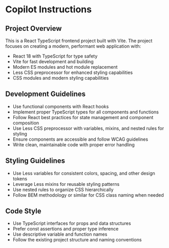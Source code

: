 # Copilot Instructions

<!-- Use this file to provide workspace-specific custom instructions to Copilot. For more details, visit https://code.visualstudio.com/docs/copilot/copilot-customization#_use-a-githubcopilotinstructionsmd-file -->

## Project Overview
This is a React TypeScript frontend project built with Vite. The project focuses on creating a modern, performant web application with:

- React 18 with TypeScript for type safety
- Vite for fast development and building
- Modern ES modules and hot module replacement
- Less CSS preprocessor for enhanced styling capabilities
- CSS modules and modern styling capabilities

## Development Guidelines
- Use functional components with React hooks
- Implement proper TypeScript types for all components and functions
- Follow React best practices for state management and component composition
- Use Less CSS preprocessor with variables, mixins, and nested rules for styling
- Ensure components are accessible and follow WCAG guidelines
- Write clean, maintainable code with proper error handling

## Styling Guidelines
- Use Less variables for consistent colors, spacing, and other design tokens
- Leverage Less mixins for reusable styling patterns
- Use nested rules to organize CSS hierarchically
- Follow BEM methodology or similar for CSS class naming when needed

## Code Style
- Use TypeScript interfaces for props and data structures
- Prefer const assertions and proper type inference
- Use descriptive variable and function names
- Follow the existing project structure and naming conventions

